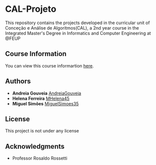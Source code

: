 # CAL-Projeto

This repository contains the projects developed in the curricular unit of Conceção e Análise de Algoritmos(CAL), a 2nd year course in the Integrated Master's Degree in Informatics and Computer Engineering at @FEUP

## Course Information

You can view this course informartion [here](https://sigarra.up.pt/feup/pt/ucurr_geral.ficha_uc_view?pv_ocorrencia_id=419999).

## Authors

* **Andreia Gouveia** [AndreiaGouveia](https://github.com/AndreiaGouveia)
* **Helena Ferreira** [MHelena45](https://github.com/MHelena45)
* **Miguel Simões** [MiguelSimoes35](https://github.com/MiguelSimoes35)

## License

This project is not under any license

## Acknowledgments

* Professor Rosaldo Rossetti
